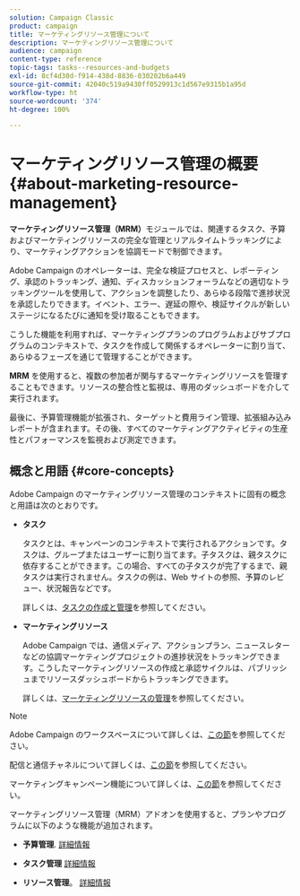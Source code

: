 ```yaml
---
solution: Campaign Classic
product: campaign
title: マーケティングリソース管理について
description: マーケティングリソース管理について
audience: campaign
content-type: reference
topic-tags: tasks--resources-and-budgets
exl-id: 8cf4d30d-f914-438d-8836-030202b6a449
source-git-commit: 42040c519a9430ff0529913c1d567e9315b1a95d
workflow-type: ht
source-wordcount: '374'
ht-degree: 100%

---
```


# マーケティングリソース管理の概要{#about-marketing-resource-management}

<!--
>[!AVAILABILITY]
>
>:warning: This capability is not available in Campaign v8. [Learn more](https://experienceleague.adobe.com/docs/campaign/campaign-v8/campaign-home.html)
-->

**マーケティングリソース管理（MRM）**&#x200B;モジュールでは、関連するタスク、予算およびマーケティングリソースの完全な管理とリアルタイムトラッキングにより、マーケティングアクションを協調モードで制御できます。

Adobe Campaign のオペレーターは、完全な検証プロセスと、レポーティング、承認のトラッキング、通知、ディスカッションフォーラムなどの適切なトラッキングツールを使用して、アクションを調整したり、あらゆる段階で進捗状況を承認したりできます。イベント、エラー、遅延の際や、検証サイクルが新しいステージになるたびに通知を受け取ることもできます。

こうした機能を利用すれば、マーケティングプランのプログラムおよびサブプログラムのコンテキストで、タスクを作成して関係するオペレーターに割り当て、あらゆるフェーズを通じて管理することができます。

**MRM** を使用すると、複数の参加者が関与するマーケティングリソースを管理することもできます。リソースの整合性と監視は、専用のダッシュボードを介して実行されます。

最後に、予算管理機能が拡張され、ターゲットと費用ライン管理、拡張組み込みレポートが含まれます。その後、すべてのマーケティングアクティビティの生産性とパフォーマンスを監視および測定できます。

## 概念と用語 {#core-concepts}

Adobe Campaign のマーケティングリソース管理のコンテキストに固有の概念と用語は次のとおりです。

* **タスク**

   タスクとは、キャンペーンのコンテキストで実行されるアクションです。タスクは、グループまたはユーザーに割り当てます。子タスクは、親タスクに依存することができます。この場合、すべての子タスクが完了するまで、親タスクは実行されません。タスクの例は、Web サイトの参照、予算のレビュー、状況報告などです。

   詳しくは、[タスクの作成と管理](../../campaign/using/creating-and-managing-tasks.md)を参照してください。

* **マーケティングリソース**

   Adobe Campaign では、通信メディア、アクションプラン、ニュースレターなどの協調マーケティングプロジェクトの進捗状況をトラッキングできます。こうしたマーケティングリソースの作成と承認サイクルは、パブリッシュまでリソースダッシュボードからトラッキングできます。

   詳しくは、[マーケティングリソースの管理](../../campaign/using/managing-marketing-resources.md)を参照してください。

>[!NOTE]
>
>Adobe Campaign のワークスペースについて詳しくは、[この節](../../platform/using/adobe-campaign-workspace.md)を参照してください。
>  
>配信と通信チャネルについて詳しくは、[この節](../../delivery/using/steps-about-delivery-creation-steps.md)を参照してください。
>
>マーケティングキャンペーン機能について詳しくは、[この節](../../campaign/using/accessing-marketing-campaigns.md)を参照してください。

マーケティングリソース管理（MRM）アドオンを使用すると、プランやプログラムに以下のような機能が追加されます。

* **予算管理**. [詳細情報](../../campaign/using/controlling-costs.md)

* **タスク管理** [詳細情報](../../campaign/using/creating-and-managing-tasks.md)

* **リソース管理**。 [詳細情報](../../campaign/using/managing-marketing-resources.md)
